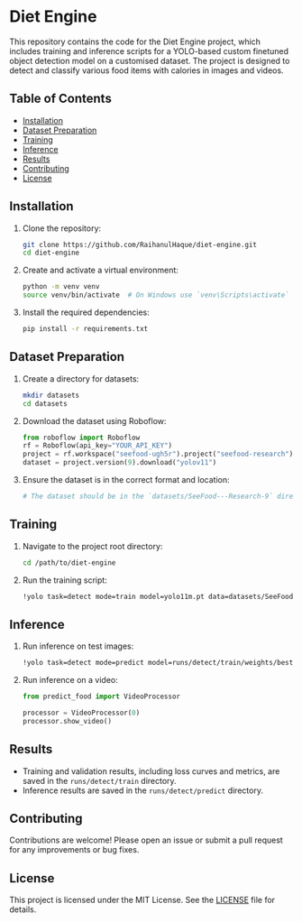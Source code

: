 # Diet Engine

This repository contains the code for the Diet Engine project, which includes training and inference scripts for a YOLO-based custom finetuned object detection model on a customised dataset. The project is designed to detect and classify various food items with calories in images and videos.

## Table of Contents
- [Installation](#installation)
- [Dataset Preparation](#dataset-preparation)
- [Training](#training)
- [Inference](#inference)
- [Results](#results)
- [Contributing](#contributing)
- [License](#license)

## Installation

1. Clone the repository:
    ```sh
    git clone https://github.com/RaihanulHaque/diet-engine.git
    cd diet-engine
    ```

2. Create and activate a virtual environment:
    ```sh
    python -m venv venv
    source venv/bin/activate  # On Windows use `venv\Scripts\activate`
    ```

3. Install the required dependencies:
    ```sh
    pip install -r requirements.txt
    ```

## Dataset Preparation

1. Create a directory for datasets:
    ```sh
    mkdir datasets
    cd datasets
    ```

2. Download the dataset using Roboflow:
    ```python
    from roboflow import Roboflow
    rf = Roboflow(api_key="YOUR_API_KEY")
    project = rf.workspace("seefood-ugh5r").project("seefood-research")
    dataset = project.version(9).download("yolov11")
    ```

3. Ensure the dataset is in the correct format and location:
    ```sh
    # The dataset should be in the `datasets/SeeFood---Research-9` directory
    ```

## Training

1. Navigate to the project root directory:
    ```sh
    cd /path/to/diet-engine
    ```

2. Run the training script:
    ```sh
    !yolo task=detect mode=train model=yolo11m.pt data=datasets/SeeFood---Research-9/data.yaml epochs=100 imgsz=480 plots=True batch=32
    ```


## Inference

1. Run inference on test images:
    ```sh
    !yolo task=detect mode=predict model=runs/detect/train/weights/best.pt conf=0.25 source=datasets/SeeFood---Research-9/test/images save=True
    ```

2. Run inference on a video:
    ```python
    from predict_food import VideoProcessor

    processor = VideoProcessor(0)
    processor.show_video()
    ```

## Results

- Training and validation results, including loss curves and metrics, are saved in the `runs/detect/train` directory.
- Inference results are saved in the `runs/detect/predict` directory.

## Contributing

Contributions are welcome! Please open an issue or submit a pull request for any improvements or bug fixes.

## License

This project is licensed under the MIT License. See the [LICENSE](LICENSE) file for details.